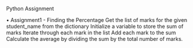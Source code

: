 Python Assignment

• Assignment1 - Finding the Percentage Get the list of marks for the given student_name from the dictionary Initialize a variable to store the sum of marks Iterate through each mark in the list Add each mark to the sum Calculate the average by dividing the sum by the total number of marks.
